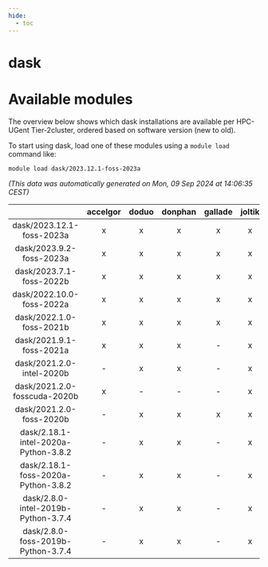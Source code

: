 ```yaml
---
hide:
  - toc
---
```


dask
====

# Available modules


The overview below shows which dask installations are available per HPC-UGent Tier-2cluster, ordered based on software version (new to old).

To start using dask, load one of these modules using a `module load` command like:

```shell
module load dask/2023.12.1-foss-2023a
```

*(This data was automatically generated on Mon, 09 Sep 2024 at 14:06:35 CEST)*  

| |accelgor|doduo|donphan|gallade|joltik|shinx|skitty|
| :---: | :---: | :---: | :---: | :---: | :---: | :---: | :---: |
|dask/2023.12.1-foss-2023a|x|x|x|x|x|x|x|
|dask/2023.9.2-foss-2023a|x|x|x|x|x|x|x|
|dask/2023.7.1-foss-2022b|x|x|x|x|x|x|x|
|dask/2022.10.0-foss-2022a|x|x|x|x|x|x|x|
|dask/2022.1.0-foss-2021b|x|x|x|x|x|-|x|
|dask/2021.9.1-foss-2021a|x|x|x|-|x|-|x|
|dask/2021.2.0-intel-2020b|-|x|x|-|x|-|x|
|dask/2021.2.0-fosscuda-2020b|x|-|-|-|x|-|-|
|dask/2021.2.0-foss-2020b|-|x|x|x|x|-|x|
|dask/2.18.1-intel-2020a-Python-3.8.2|-|x|x|-|x|-|x|
|dask/2.18.1-foss-2020a-Python-3.8.2|-|x|x|-|x|-|x|
|dask/2.8.0-intel-2019b-Python-3.7.4|-|x|x|-|x|-|x|
|dask/2.8.0-foss-2019b-Python-3.7.4|-|x|x|-|x|-|x|
